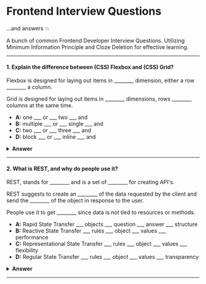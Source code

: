 # Frontend Interview Questions

...and answers :boom:

A bunch of common Frontend Developer Interview Questions. Utilizing Minimum Information Principle and Cloze Deletion for effective learning. 

---

#### 1. Explain the difference between (CSS) Flexbox and (CSS) Grid?

Flexbox is designed for laying out items in ________ dimension, either a row ________ a column. 

Grid is designed for laying out items in ________ dimensions, rows ________ columns at the same time.

- **A:** one ___ or ___ two ___ and
- **B:** multiple ___ or ___ single ___ and
- **C:** two ___ or ___ three ___ and
- **D:** block ___ or ___ inline ___ and

<details><summary><b>Answer</b></summary>
<p>

#### Answer: A

</p>
</details>

---

#### 2. What is REST, and why do people use it?

REST, stands for ________ and is a set of ________ for creating API's.

REST suggests to create an ________ of the data requested by the client and send the ________ of the object in response to the user.

People use it to get ________ since data is not tied to resources or methods.

- **A:** Rapid State Transfer ___ objects ___ question ___ answer ___ structure
- **B:** Reactive State Transfer ___ rules ___ object ___ values ___ performance
- **C:** Representational State Transfer ___ rules ___ object ___ values ___ flexibility
- **D:** Regular State Transfer ___ rules ___ object ___ values ___ transparency

<details><summary><b>Answer</b></summary>
<p>

#### Answer: C

</p>
</details>

---
